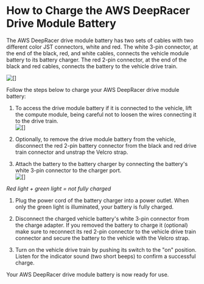 # How to Charge the AWS DeepRacer Drive Module Battery<a name="deepracer-troubleshooting-charge-vehicle-battery-first-time"></a>

The AWS DeepRacer drive module battery has two sets of cables with two different color JST connectors, white and red\. The white 3\-pin connector, at the end of the black, red, and white cables, connects the vehicle module battery to its battery charger\. The red 2\-pin connector, at the end of the black and red cables, connects the battery to the vehicle drive train\.

![\[\]](http://docs.aws.amazon.com/deepracer/latest/developerguide/images/deepracer-battery-labeled-connectors.png)

Follow the steps below to charge your AWS DeepRacer drive module battery:

1. To access the drive module battery if it is connected to the vehicle, lift the compute module, being careful not to loosen the wires connecting it to the drive train\.  
![\[\]](http://docs.aws.amazon.com/deepracer/latest/developerguide/images/deepracer-connect-vehicle-battery.png)

1. Optionally, to remove the drive module battery from the vehicle, disconnect the red 2\-pin battery connector from the black and red drive train connector and unstrap the Velcro strap\.

1.  Attach the battery to the battery charger by connecting the battery's white 3\-pin connector to the charger port\.  
![\[\]](http://docs.aws.amazon.com/deepracer/latest/developerguide/images/deepracer-charge-battery.jpg)

   *Red light \+ green light = not fully charged*

1. Plug the power cord of the battery charger into a power outlet\. When only the green light is illuminated, your battery is fully charged\.

1. Disconnect the charged vehicle battery's white 3\-pin connector from the charge adapter\. If you removed the battery to charge it \(optional\) make sure to reconnect its red 2\-pin connector to the vehicle drive train connector and secure the battery to the vehicle with the Velcro strap\. 

1. Turn on the vehicle drive train by pushing its switch to the "on" position\. Listen for the indicator sound \(two short beeps\) to confirm a successful charge\.

Your AWS DeepRacer drive module battery is now ready for use\.